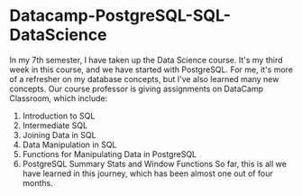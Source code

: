 # Datacamp-PostgreSQL-SQL-DataScience
In my 7th semester, I have taken up the Data Science course. It's my third week in this course, and we have started with PostgreSQL.
For me, it's more of a refresher on my database concepts, but I've also learned many new concepts. Our course professor is giving 
assignments on DataCamp Classroom, which include:
1. Introduction to SQL
2. Intermediate SQL
3. Joining Data in SQL
4. Data Manipulation in SQL
5. Functions for Manipulating Data in PostgreSQL
6. PostgreSQL Summary Stats and Window Functions
So far, this is all we have learned in this journey, which has been almost one out of four months.
